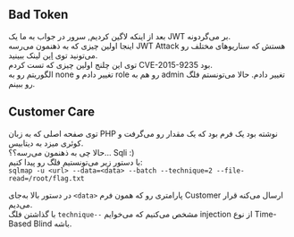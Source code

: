 ## Bad Token

بعد از اینکه لاگین کردیم, سرور در جواب به ما یک JWT بر می‌گردونه.<br>
اینجا اولین چیزی که به ذهنمون می‌رسه JWT Attack هستش که سناریو‌های مختلف رو می‌تونید توی <a href="https://book.hacktricks.xyz/pentesting-web/hacking-jwt-json-web-tokens">این</a> لینک ببینید. <br>
توی این چلنج اولین چیزی که تست کردم CVE-2015-9235 بود.<br>
الگوریتم رو به none تغییر دادم و role رو هم به admin تغییر دادم. حالا می‌تونستم فلگ رو ببینم.<br>

## Customer Care
توی صفحه اصلی که به زبان PHP نوشته بود یک فرم بود که یک مقدار رو می‌گرفت و کوئری میزد به دیتابیس.<br>
حالا چی به ذهنمون می‌رسه؟؟... Sqli :) <br>
با دستور زیر می‌تونستیم فلگ رو پیدا کنیم:<br>
`sqlmap -u <url> --data=<data> --batch --technique=2 --file-read=/root/flag.txt`

در دستور بالا به‌جای `<data>` پارامتر‌ی رو که همون فرم Customer ارسال می‌کنه قرار می‌دیم. <br>
با گذاشتن فلگ `technique--` ‌مشخص می‌کنیم که می‌خوایم injection از نوع Time-Based Blind باشه.
